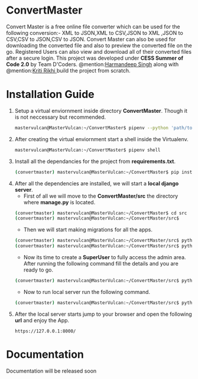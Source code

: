 # ConvertMaster
Convert Master is a free online file converter which can be used for the following conversion:- XML to JSON,XML to CSV,JSON to XML ,JSON to CSV,CSV to JSON,CSV to JSON. Convert Master can also be used for downloading the converted file and also to preview the converted file on the go. Registered Users can also view and download all of their converted files after a secure login. This project was developed under __CESS Summer of Code 2.0__ by Team D'Coders. @mention:[Harmandeep Singh](https://github.com/SinghHrmn) along with @mention:[Kriti Rikhi ](https://github.com/kritirikhi)build the project from scratch.
# Installation Guide
1.  Setup a virtual enviornment inside directory __ConvertMaster__. Though it is not neccessary but recommended.
    ```bash
    mastervulcan@MasterVulcan:~/ConvertMaster$ pipenv --python 'path/to/python'
    ```
2.  After creating the virtual enviornment start a shell inside the Virtualenv.
    ```bash
    mastervulcan@MasterVulcan:~/ConvertMaster$ pipenv shell
    ```
3.  Install all the dependancies for the project from __requirements.txt__.
    ```bash
    (convertmaster) mastervulcan@MasterVulcan:~/ConvertMaster$ pip install -r 'requirements.txt'
    ```
4.  After all the dependencies are installed, we will start a __local django server__. 
    * First of all we will move to the __ConvertMaster/src__ the directory where __manage.py__ is located.
    ```bash
    (convertmaster) mastervulcan@MasterVulcan:~/ConvertMaster$ cd src 
    (convertmaster) mastervulcan@MasterVulcan:~/ConvertMaster/src$
    ```
    * Then we will start making migrations for all the apps.
    ```bash
    (convertmaster) mastervulcan@MasterVulcan:~/ConvertMaster/src$ python manage.py makemigrations
    (convertmaster) mastervulcan@MasterVulcan:~/ConvertMaster/src$ python manage.py migrate
    ```
    * Now its time to create a __SuperUser__ to fully access the admin area. After running the following command fill the details
      and you are ready to go.
    ```bash
    (convertmaster) mastervulcan@MasterVulcan:~/ConvertMaster/src$ python manage.py createsuperuser
    ```
    * Now to run local server run the following command.
    ```bash
    (convertmaster) mastervulcan@MasterVulcan:~/ConvertMaster/src$ python manage.py runserver
    ```
5.  After the local server starts jump to your browser and open the following __url__ and enjoy the App.
    ```
    https://127.0.0.1:8000/
    ```
  
# Documentation
Documentation will be released soon
